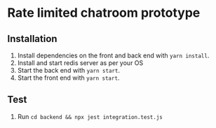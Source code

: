 # Rate limited chatroom prototype

## Installation

1. Install dependencies on the front and back end with `yarn install`.
2. Install and start redis server as per your OS
3. Start the back end with `yarn start`.
4. Start the front end with `yarn start`.

## Test

1. Run `cd backend && npx jest integration.test.js`
